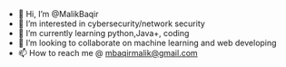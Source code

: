 - 👋 Hi, I’m @MalikBaqir
- 👀 I’m interested in cybersecurity/network security
- 🌱 I’m currently learning python,Java+, coding 
- 💞️ I’m looking to collaborate on machine learning and web developing
- 📫 How to reach me @ mbaqirmalik@gmail.com

<!---
MalikBaqir/MalikBaqir is a ✨ special ✨ repository because its `README.md` (this file) appears on your GitHub profile.
You can click the Preview link to take a look at your changes.
--->
